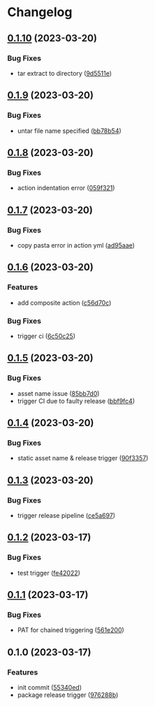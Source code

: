 # Changelog

## [0.1.10](https://github.com/Tsanton/gohub-action/compare/0.1.9...0.1.10) (2023-03-20)


### Bug Fixes

* tar extract to directory ([9d5511e](https://github.com/Tsanton/gohub-action/commit/9d5511eab36e6cc9546b33097d93304992970970))

## [0.1.9](https://github.com/Tsanton/gohub-action/compare/0.1.8...0.1.9) (2023-03-20)


### Bug Fixes

* untar file name specified ([bb78b54](https://github.com/Tsanton/gohub-action/commit/bb78b54847e137f5bca2d2e28a618d7a9c05f32c))

## [0.1.8](https://github.com/Tsanton/gohub-action/compare/0.1.7...0.1.8) (2023-03-20)


### Bug Fixes

* action indentation error ([059f321](https://github.com/Tsanton/gohub-action/commit/059f321e71adee313d158af0e4f799e586f37a50))

## [0.1.7](https://github.com/Tsanton/gohub-action/compare/0.1.6...0.1.7) (2023-03-20)


### Bug Fixes

* copy pasta error in action yml ([ad95aae](https://github.com/Tsanton/gohub-action/commit/ad95aae81624d12d037f4f9451baad585b756fc4))

## [0.1.6](https://github.com/Tsanton/gohub-action/compare/0.1.5...0.1.6) (2023-03-20)


### Features

* add composite action ([c56d70c](https://github.com/Tsanton/gohub-action/commit/c56d70cdb093c31116309c213878763aa73e0fbb))


### Bug Fixes

* trigger ci ([6c50c25](https://github.com/Tsanton/gohub-action/commit/6c50c255a10228757b3e607f2f45990b3523d4a3))

## [0.1.5](https://github.com/Tsanton/gohub-action/compare/0.1.4...0.1.5) (2023-03-20)


### Bug Fixes

* asset name issue ([85bb7d0](https://github.com/Tsanton/gohub-action/commit/85bb7d031f524fcfb46c327fa1aa5ce8dfb27f93))
* trigger CI due to faulty release ([bbf9fc4](https://github.com/Tsanton/gohub-action/commit/bbf9fc486a47ca412a8b1ccc11607d53384f5a7f))

## [0.1.4](https://github.com/Tsanton/gohub-action/compare/0.1.3...0.1.4) (2023-03-20)


### Bug Fixes

* static asset name & release trigger ([90f3357](https://github.com/Tsanton/gohub-action/commit/90f335728f8bf2fd20d2e8b757a56f7e5168c34e))

## [0.1.3](https://github.com/Tsanton/gohub-action/compare/0.1.2...0.1.3) (2023-03-20)


### Bug Fixes

* trigger release pipeline ([ce5a697](https://github.com/Tsanton/gohub-action/commit/ce5a697d2e7132b03e10b172a0b47052832e54f2))

## [0.1.2](https://github.com/Tsanton/gohub-action/compare/0.1.1...0.1.2) (2023-03-17)


### Bug Fixes

* test trigger ([fe42022](https://github.com/Tsanton/gohub-action/commit/fe4202201d9078e9d7639f6b9e3d7767a3c8abcb))

## [0.1.1](https://github.com/Tsanton/gohub-action/compare/0.1.0...0.1.1) (2023-03-17)


### Bug Fixes

* PAT for chained triggering ([561e200](https://github.com/Tsanton/gohub-action/commit/561e20062543ffb817f1af979401609e7526b6ff))

## 0.1.0 (2023-03-17)


### Features

* init commit ([55340ed](https://github.com/Tsanton/gohub-action/commit/55340ed69bc6751b1677449a89d47e78dbe37e0a))
* package release trigger ([976288b](https://github.com/Tsanton/gohub-action/commit/976288ba63fe26a453466419c51708c32a6ade00))
